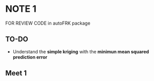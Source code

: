 # NOTE 1

FOR REVIEW CODE in autoFRK package

## TO-DO

- Understand the **simple kriging** with the **minimun mean squared prediction error**

## Meet 1
